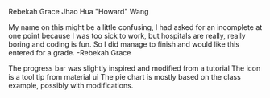 Rebekah Grace
Jhao Hua "Howard" Wang


My name on this might be a little confusing, I had asked for an incomplete at one point because I was too sick to work, but hospitals are really, really boring and coding is fun. So I did manage to finish and would like this entered for a grade. -Rebekah Grace

The progress bar was slightly inspired and modified from a tutorial
The icon is a tool tip from material ui
The pie chart is mostly based on the class example, possibly with modifications.